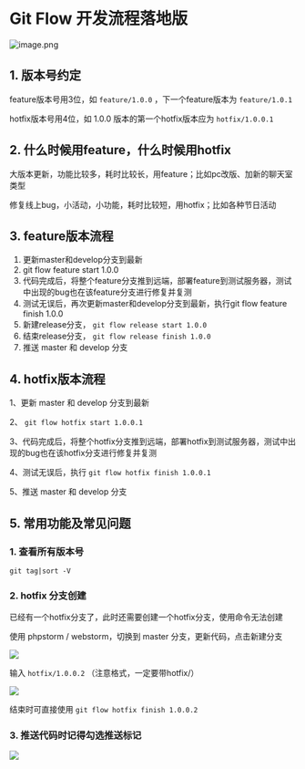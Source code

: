 # Git Flow 开发流程落地版

![image.png](https://file.wulicode.com/yuque/202208/04/23/06288EXijjju.png?x-oss-process=image/resize,h_445)

## 1. 版本号约定

feature版本号用3位，如 `feature/1.0.0` ，下一个feature版本为 `feature/1.0.1`

hotfix版本号用4位，如 1.0.0 版本的第一个hotfix版本应为 `hotfix/1.0.0.1`

## 2. 什么时候用feature，什么时候用hotfix

大版本更新，功能比较多，耗时比较长，用feature；比如pc改版、加新的聊天室类型

修复线上bug，小活动，小功能，耗时比较短，用hotfix；比如各种节日活动

## 3. feature版本流程

1. 更新master和develop分支到最新
2. git flow feature start 1.0.0
3. 代码完成后，将整个feature分支推到远端，部署feature到测试服务器，测试中出现的bug也在该feature分支进行修复并复测
4. 测试无误后，再次更新master和develop分支到最新，执行git flow feature finish 1.0.0
5. 新建release分支， `git flow release start 1.0.0`
6. 结束release分支， `git flow release finish 1.0.0`
7. 推送 master 和 develop 分支

## 4. hotfix版本流程

1、更新 master 和 develop 分支到最新

2、 `git flow hotfix start 1.0.0.1`

3、代码完成后，将整个hotfix分支推到远端，部署hotfix到测试服务器，测试中出现的bug也在该hotfix分支进行修复并复测

4、测试无误后，执行 `git flow hotfix finish 1.0.0.1`

5、推送 master 和 develop 分支

## 5. 常用功能及常见问题

### 1. 查看所有版本号

```
git tag|sort -V
```

### 2. hotfix 分支创建

已经有一个hotfix分支了，此时还需要创建一个hotfix分支，使用命令无法创建

使用 phpstorm / webstorm，切换到 master 分支，更新代码，点击新建分支

![](https://file.wulicode.com/yuque/202208/04/23/06292aNg1OIY.png?x-oss-process=image/resize,h_434)

输入 `hotfix/1.0.0.2` （注意格式，一定要带hotfix/）

![](https://file.wulicode.com/yuque/202208/04/23/06295GAfApUW.png?x-oss-process=image/resize,h_192)

结束时可直接使用 `git flow hotfix finish 1.0.0.2`

### 3. 推送代码时记得勾选推送标记

![](https://file.wulicode.com/yuque/202208/04/23/06294MzODJJE.png?x-oss-process=image/resize,h_365)

